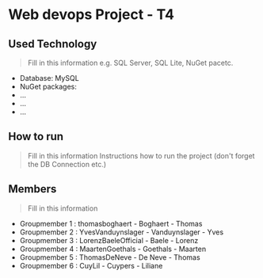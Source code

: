 # Web devops Project - T4

## Used Technology
> Fill in this information e.g. SQL Server, SQL Lite, NuGet pacetc.
- Database: MySQL
- NuGet packages:
 - ...
 - ...
 - ...

## How to run
> Fill in this information
Instructions how to run the project (don't forget the DB Connection etc.)

## Members
> Fill in this information
- Groupmember 1 : thomasboghaert - Boghaert - Thomas
- Groupmember 2 : YvesVanduynslager - Vanduynslager - Yves
- Groupmember 3 : LorenzBaeleOfficial - Baele - Lorenz
- Groupmember 4 : MaartenGoethals - Goethals - Maarten
- Groupmember 5 : ThomasDeNeve - De Neve - Thomas
- Groupmember 6 : CuyLil - Cuypers - Liliane
